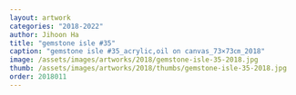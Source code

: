 ```yaml
---
layout: artwork
categories: "2018-2022"
author: Jihoon Ha
title: "gemstone isle #35"
caption: "gemstone isle #35_acrylic,oil on canvas_73×73㎝_2018"
image: /assets/images/artworks/2018/gemstone-isle-35-2018.jpg
thumb: /assets/images/artworks/2018/thumbs/gemstone-isle-35-2018.jpg
order: 2018011
---
```

